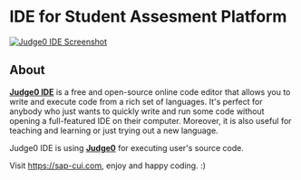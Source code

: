# IDE for Student Assesment Platform
[![Judge0 IDE Screenshot](https://prnt.sc/12jvys8?raw=true)](https://sap-cui.com)


## About
[**Judge0 IDE**](https://sap-cui.com) is a free and open-source online code editor that allows you to write and execute code from a rich set of languages. It's perfect for anybody who just wants to quickly write and run some code without opening a full-featured IDE on their computer. Moreover, it is also useful for teaching and learning or just trying out a new language.

Judge0 IDE is using [**Judge0**](https://sap-cui.com) for executing user's source code.

Visit https://sap-cui.com, enjoy and happy coding. :)
